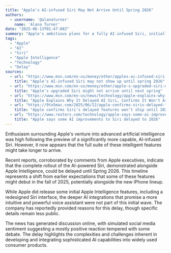 ```yaml
---
title: "Apple's AI-infused Siri May Not Arrive Until Spring 2026"
authors:
  - username: '@alanaturner'
    name: 'Alana Turner'
date: "2025-06-13T01:47:08Z"
summary: "Apple's ambitious plans for a fully AI-infused Siri, initially previewed as a key part of Apple Intelligence, may be pushed back with a potential release now expected in Spring 2026, according to recent reports and confirmations from Apple."
tags:
  - "Apple"
  - "AI"
  - "Siri"
  - "Apple Intelligence"
  - "Technology"
  - "Delay"
sources:
  - url: "https://www.msn.com/en-us/money/other/apples-ai-infused-siri-may-not-show-up-until-spring-2026/ar-AA1GBXwC"
    title: "Apple's AI-infused Siri may not show up until spring 2026"
  - url: "https://www.msn.com/en-us/money/other/apple-s-upgraded-siri-might-not-arrive-until-next-spring/ar-AA1GBLol"
    title: "Apple's upgraded Siri might not arrive until next spring"
  - url: "https://www.msn.com/en-us/news/technology/apple-explains-why-it-delayed-ai-siri-confirms-it-won-t-arrive-until-2026/ar-AA1Gvy3I"
    title: "Apple Explains Why It Delayed AI Siri, Confirms It Won't Arrive Until 2026"
  - url: "https://9to5mac.com/2025/06/12/apple-confirms-siris-delayed-features-wont-ship-until-2026/"
    title: "Apple confirms Siri’s delayed features won’t ship until 2026"
  - url: "https://www.reuters.com/technology/apple-says-some-ai-improvements-siri-delayed-2026-2025-03-07/"
    title: "Apple says some AI improvements to Siri delayed to 2026"
---
```


Enthusiasm surrounding Apple's venture into advanced artificial intelligence was high following the preview of a significantly more capable, AI-infused Siri. However, it now appears that the full suite of these intelligent features might take longer to arrive.

Recent reports, corroborated by comments from Apple executives, indicate that the complete rollout of the AI-powered Siri, demonstrated alongside Apple Intelligence, could be delayed until Spring 2026. This timeline represents a shift from earlier expectations that some of these features might debut in the fall of 2025, potentially alongside the new iPhone lineup.

While Apple did release some initial Apple Intelligence features, including a redesigned Siri interface, the deeper AI integrations that promise a more intuitive and powerful voice assistant were not part of this initial wave. The company has reportedly provided reasons for this delay, though specific details remain less public.

The news has generated discussion online, with simulated social media sentiment suggesting a mostly positive reaction tempered with some debate. The delay highlights the complexities and challenges inherent in developing and integrating sophisticated AI capabilities into widely used consumer products.
